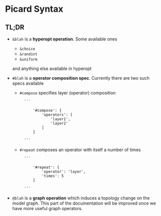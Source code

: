 # Picard Syntax

## TL;DR

- `&blah` is a **hyperopt operation**. Some available ones

    + `&choice`
    + `&randint`
    + `&uniform`

    and anything else available in hyperopt

- `#blah` is a **operator composition spec**. Currently there are two such specs available

    + `#compose` specifies layer (operator) composition

            ```

                '#compose': {
                    'operators': [
                        'layer1',
                        'layer2'
                    ]
                }

            ```


    + `#repeat` composes an operator with itself a number of times


            ```

                '#repeat': {
                    'operator': 'layer',
                    'times': 5
                }

            ```

- `@blah` is a **graph operation** which induces a topology change on the model graph. This part of the documentation will be improved once we have more useful graph operators.
